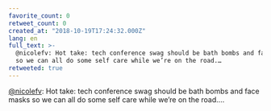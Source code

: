 ```yaml
---
favorite_count: 0
retweet_count: 0
created_at: "2018-10-19T17:24:32.000Z"
lang: en
full_text: >-
  @nicolefv: Hot take: tech conference swag should be bath bombs and face masks
  so we can all do some self care while we’re on the road.…
retweeted: true
---
```


[@nicolefv](https://twitter.com/nicolefv): Hot take: tech conference swag should
be bath bombs and face masks so we can all do some self care while we’re on the
road.…
